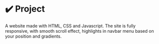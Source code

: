 
# ✔️ Project
 A website made with HTML, CSS and Javascript. The site is fully responsive, with smooth scroll effect, highlights in navbar menu based on your position and gradients.
